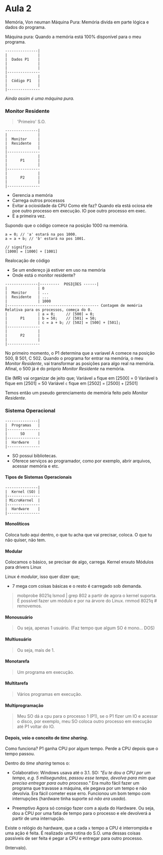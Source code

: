 # Aula 2

Memória, Von neuman
Máquina Pura: Memória divida em parte lógica e dados do programa.

Máquina pura: Quando a memória está 100% disponível para o meu programa.
```
---------------|
|			   |
|  Dados P1    |
|			   |	
|  			   |	
|---------------
|			   |
|  Código P1   |
|			   |	
|---------------
```

_Ainda assim é uma máquina pura._


### Monitor Residente
> 'Primeiro' S.O.

```
---------------|
|			   |
|  Monitor     |
|  Residente   |	
|  			   |	
|---------------
|			   |
|      P1      |
|			   |	
|---------------
|			   |
|      P2      |
|			   |	
|---------------
```

- Gerencia a memória
- Carrega outros processos
- Evitar a ociosidade da CPU
  Como ele faz? Quando ela está ociosa ele poe outro processo em execução. IO poe outro processo em exec.
- É a primeira vez.

Supondo que o código comece na posição 1000 na memória.
```
a = 0; // 'a' estará na pos 1000.
a = a + b; // 'b' estará na pos 1001.

// significa
[1000] = [1000] + [1001]
```

Realocação de código
- Se um endereço já estiver em uso na memória
- Onde está o monitor residente?

```
---------------|---------  POSIÇÕES ------|
|			   | 0
|  Monitor     | ...
|  Residente   | ...	
|  			   | 1000	 
|------------------------------------------ Contagem de memória Relativa para os processos, começa do 0.
|			   | a = 0;     // [500] = 0;
|      P1      | b = 50;    // [501] = 50;
|			   | c = a + b; // [502] = [500] + [501];	
|---------------
|			   |
|      P2      |
|			   |	
|---------------
```

No primeiro momento, o P1 determina que a variavel A comece na posição 500, B 501, C 502.
Quando o programa for entrar na memória, o meu *Monitor Residente*, vai transformar as posições para algo real na memória. Afinal, o 500 já é do próprio *Monitor Residente* na memória.

Ele (MR) vai organizar de jeito que; 
Variável `a` fique em [2500] = 0
Variável `b` fique em [2501] = 50
Variável `c` fique em [2502] = [2500] + [2501]

Temos então um pseudo gerenciamento de memória feito pelo *Monitor Residente*.




### Sistema Operacional
```
---------------|
|  Programas   |
|---------------
|      SO      |
|---------------
|  Hardware    |
|---------------
```

- SO possui bibliotecas. 
- Oferece serviços ao programador, como por exemplo, abrir arquivos, acessar memória e etc.

#### Tipos de Sistemas Operacionais
```
---------------|
|  Kernel (SO) |
|---------------
| MicroKernel  |
|---------------
|  Hardware    |
|---------------
```

#### Monolíticos
Coloca tudo aqui dentro, o que tu acha que vai precisar, coloca. 
O que tu não quiser, não tem.

#### Modular
Colocamos o básico, se precisar de algo, carrega.
Kernel enxuto
Módulos para drivers
Linux

Linux é *modular*, isso quer dizer que;
- 7 mega com coisas básicas e o resto é carregado sob demanda.
> mobprobe 8021q
> lsmod | grep 802
a partir de agora o kernel suporta. É possível fazer um módulo e por na árvore do Linux.
> rmmod 8021q # removemos.

#### Monousuário
> Ou seja, apenas 1 usuário. (Faz tempo que algum SO é mono... DOS)

#### Multiusuário
> Ou seja, mais de 1.

#### Monotarefa
> Um programa em execução.

#### Multitarefa
> Vários programas em execução.

#### Multiprogramação
> Meu SO dá a cpu para o processo 1 (P1), se o P1 fizer um IO e acessar o disco, por exemplo, meu SO coloca outro processo em execução até P1 voltar do IO.

#### Depois, veio o conceito de _time sharing_.
Como funciona?
P1 ganha CPU por algum tempo.
Perde a CPU depois que o tempo passou.

Dentro do _time sharing_ temos o:
- Colaborativo: Windows usava até o 3.1.
SO: _"Eu te dou a CPU por um tempo, e.g. 5 milisegundos, passou esse tempo, devolva para mim que preciso entregar para outro processo."_
Era muito fácil fazer um programa que travasse a máquina, ele pegava por um tempo e não devolvia. Era fácil cometer esse erro.
Funcionou um bom tempo com interrupções (hardware tinha suporte *só não era usado*).


- Preemptivo
Agora só consigo fazer com a ajuda do Hardware.
Ou seja, dou a CPU por uma fatia de tempo para o processo e ele devolverá a partir de uma interrupção.

Existe o relógio do hardware, que a cada `x` tempo a CPU é interrompida e uma ação é feita. É realizado uma rotina do S.O. uma dessas coisas passíveis de ser feita é pegar a CPU e entregar para outro processo. 

(Intervalo).
